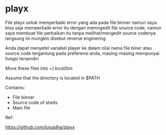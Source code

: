 # playx

File playx untuk memperbaiki error yang ada pada file binner namun saya bisa saja memperbaiki error itu dengan memngedit file source code, namun saya membuat file perbaikan itu tanpa melihat/mengedit source codenya langsung ini mungkin disebut reverse enginering

Anda dapat menyetel variabel player ke dalam nilai nama file biner atau source code tergantung pada preferensi anda, masing-masing mempunyai fungsi tersendiri

Move these files into ~/.local/bin

Assume that the directory is located in $PATH

Contains:
- File binner
- Source code of shells
- Main file

Ref:

https://github.com/luisadha/playx
